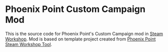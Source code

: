 # Phoenix Point Custom Campaign Mod

This is the source code for Phoenix Point's Custom Campaign mod in [Steam Workshop](https://steamcommunity.com/sharedfiles/filedetails/?id=2835034814).
Mod is based on template project created from [Phoenix Point Steam Workshop Tool](https://github.com/SnapshotGames/PPWorkshopTool).